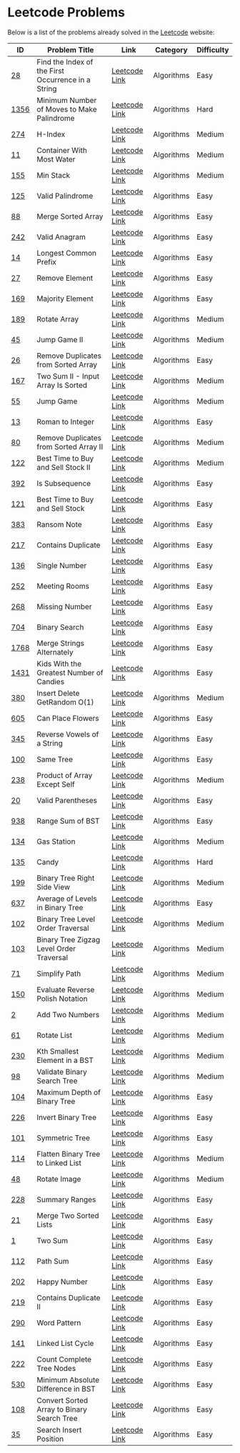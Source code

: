 # Leetcode Problems

Below is a list of the problems already solved in the [Leetcode](https://leetcode.com/problems) website:

| ID                                                           | Problem Title                                      | Link                                                                                              | Category   | Difficulty |
| ------------------------------------------------------------ | -------------------------------------------------- | ------------------------------------------------------------------------------------------------- | ---------- | ---------- |
| [28](28-find-the-index-of-the-first-occurrence-in-a-string/) | Find the Index of the First Occurrence in a String | [Leetcode Link](https://leetcode.com/problems/find-the-index-of-the-first-occurrence-in-a-string) | Algorithms | Easy       |
| [1356](1356-minimum-number-of-moves-to-make-palindrome/)     | Minimum Number of Moves to Make Palindrome         | [Leetcode Link](https://leetcode.com/problems/minimum-number-of-moves-to-make-palindrome)         | Algorithms | Hard       |
| [274](274-h-index/)                                          | H-Index                                            | [Leetcode Link](https://leetcode.com/problems/h-index)                                            | Algorithms | Medium     |
| [11](11-container-with-most-water/)                          | Container With Most Water                          | [Leetcode Link](https://leetcode.com/problems/container-with-most-water)                          | Algorithms | Medium     |
| [155](155-min-stack/)                                        | Min Stack                                          | [Leetcode Link](https://leetcode.com/problems/min-stack)                                          | Algorithms | Medium     |
| [125](125-valid-palindrome/)                                 | Valid Palindrome                                   | [Leetcode Link](https://leetcode.com/problems/valid-palindrome)                                   | Algorithms | Easy       |
| [88](88-merge-sorted-array/)                                 | Merge Sorted Array                                 | [Leetcode Link](https://leetcode.com/problems/merge-sorted-array)                                 | Algorithms | Easy       |
| [242](242-valid-anagram/)                                    | Valid Anagram                                      | [Leetcode Link](https://leetcode.com/problems/valid-anagram)                                      | Algorithms | Easy       |
| [14](14-longest-common-prefix/)                              | Longest Common Prefix                              | [Leetcode Link](https://leetcode.com/problems/longest-common-prefix)                              | Algorithms | Easy       |
| [27](27-remove-element/)                                     | Remove Element                                     | [Leetcode Link](https://leetcode.com/problems/remove-element)                                     | Algorithms | Easy       |
| [169](169-majority-element/)                                 | Majority Element                                   | [Leetcode Link](https://leetcode.com/problems/majority-element)                                   | Algorithms | Easy       |
| [189](189-rotate-array/)                                     | Rotate Array                                       | [Leetcode Link](https://leetcode.com/problems/rotate-array)                                       | Algorithms | Medium     |
| [45](45-jump-game-ii/)                                       | Jump Game II                                       | [Leetcode Link](https://leetcode.com/problems/jump-game-ii)                                       | Algorithms | Medium     |
| [26](26-remove-duplicates-from-sorted-array/)                | Remove Duplicates from Sorted Array                | [Leetcode Link](https://leetcode.com/problems/remove-duplicates-from-sorted-array)                | Algorithms | Easy       |
| [167](167-two-sum-ii-input-array-is-sorted/)                 | Two Sum II - Input Array Is Sorted                 | [Leetcode Link](https://leetcode.com/problems/two-sum-ii-input-array-is-sorted)                   | Algorithms | Medium     |
| [55](55-jump-game/)                                          | Jump Game                                          | [Leetcode Link](https://leetcode.com/problems/jump-game)                                          | Algorithms | Medium     |
| [13](13-roman-to-integer/)                                   | Roman to Integer                                   | [Leetcode Link](https://leetcode.com/problems/roman-to-integer)                                   | Algorithms | Easy       |
| [80](80-remove-duplicates-from-sorted-array-ii/)             | Remove Duplicates from Sorted Array II             | [Leetcode Link](https://leetcode.com/problems/remove-duplicates-from-sorted-array-ii)             | Algorithms | Medium     |
| [122](122-best-time-to-buy-and-sell-stock-ii/)               | Best Time to Buy and Sell Stock II                 | [Leetcode Link](https://leetcode.com/problems/best-time-to-buy-and-sell-stock-ii)                 | Algorithms | Medium     |
| [392](392-is-subsequence/)                                   | Is Subsequence                                     | [Leetcode Link](https://leetcode.com/problems/is-subsequence)                                     | Algorithms | Easy       |
| [121](121-best-time-to-buy-and-sell-stock/)                  | Best Time to Buy and Sell Stock                    | [Leetcode Link](https://leetcode.com/problems/best-time-to-buy-and-sell-stock)                    | Algorithms | Easy       |
| [383](383-ransom-note/)                                      | Ransom Note                                        | [Leetcode Link](https://leetcode.com/problems/ransom-note)                                        | Algorithms | Easy       |
| [217](217-contains-duplicate/)                               | Contains Duplicate                                 | [Leetcode Link](https://leetcode.com/problems/contains-duplicate)                                 | Algorithms | Easy       |
| [136](136-single-number/)                                    | Single Number                                      | [Leetcode Link](https://leetcode.com/problems/single-number)                                      | Algorithms | Easy       |
| [252](252-meeting-rooms/)                                    | Meeting Rooms                                      | [Leetcode Link](https://leetcode.com/problems/meeting-rooms)                                      | Algorithms | Easy       |
| [268](268-missing-number/)                                   | Missing Number                                     | [Leetcode Link](https://leetcode.com/problems/missing-number)                                     | Algorithms | Easy       |
| [704](704-binary-search/)                                    | Binary Search                                      | [Leetcode Link](https://leetcode.com/problems/binary-search)                                      | Algorithms | Easy       |
| [1768](1768-merge-strings-alternately/)                      | Merge Strings Alternately                          | [Leetcode Link](https://leetcode.com/problems/merge-strings-alternately)                          | Algorithms | Easy       |
| [1431](1431-kids-with-the-greatest-number-of-candies/)       | Kids With the Greatest Number of Candies           | [Leetcode Link](https://leetcode.com/problems/kids-with-the-greatest-number-of-candies)           | Algorithms | Easy       |
| [380](380-insert-delete-getrandom-o1/)                       | Insert Delete GetRandom O(1)                       | [Leetcode Link](https://leetcode.com/problems/insert-delete-getrandom-o1)                         | Algorithms | Medium     |
| [605](605-can-place-flowers/)                                | Can Place Flowers                                  | [Leetcode Link](https://leetcode.com/problems/can-place-flowers)                                  | Algorithms | Easy       |
| [345](345-reverse-vowels-of-a-string/)                       | Reverse Vowels of a String                         | [Leetcode Link](https://leetcode.com/problems/reverse-vowels-of-a-string)                         | Algorithms | Easy       |
| [100](100-same-tree/)                                        | Same Tree                                          | [Leetcode Link](https://leetcode.com/problems/same-tree)                                          | Algorithms | Easy       |
| [238](238-product-of-array-except-self/)                     | Product of Array Except Self                       | [Leetcode Link](https://leetcode.com/problems/product-of-array-except-self)                       | Algorithms | Medium     |
| [20](20-valid-parentheses/)                                  | Valid Parentheses                                  | [Leetcode Link](https://leetcode.com/problems/valid-parentheses)                                  | Algorithms | Easy       |
| [938](938-range-sum-of-bst/) | Range Sum of BST | [Leetcode Link](https://leetcode.com/problems/range-sum-of-bst) | Algorithms | Easy |
| [134](134-gas-station/) | Gas Station | [Leetcode Link](https://leetcode.com/problems/gas-station) | Algorithms | Medium |
| [135](135-candy/) | Candy | [Leetcode Link](https://leetcode.com/problems/candy) | Algorithms | Hard |
| [199](199-binary-tree-right-side-view/) | Binary Tree Right Side View | [Leetcode Link](https://leetcode.com/problems/binary-tree-right-side-view) | Algorithms | Medium |
| [637](637-average-of-levels-in-binary-tree/) | Average of Levels in Binary Tree | [Leetcode Link](https://leetcode.com/problems/average-of-levels-in-binary-tree) | Algorithms | Easy |
| [102](102-binary-tree-level-order-traversal/) | Binary Tree Level Order Traversal | [Leetcode Link](https://leetcode.com/problems/binary-tree-level-order-traversal) | Algorithms | Medium |
| [103](103-binary-tree-zigzag-level-order-traversal/) | Binary Tree Zigzag Level Order Traversal | [Leetcode Link](https://leetcode.com/problems/binary-tree-zigzag-level-order-traversal) | Algorithms | Medium |
| [71](71-simplify-path/) | Simplify Path | [Leetcode Link](https://leetcode.com/problems/simplify-path) | Algorithms | Medium |
| [150](150-evaluate-reverse-polish-notation/) | Evaluate Reverse Polish Notation | [Leetcode Link](https://leetcode.com/problems/evaluate-reverse-polish-notation) | Algorithms | Medium |
| [2](2-add-two-numbers/) | Add Two Numbers | [Leetcode Link](https://leetcode.com/problems/add-two-numbers) | Algorithms | Medium |
| [61](61-rotate-list/) | Rotate List | [Leetcode Link](https://leetcode.com/problems/rotate-list) | Algorithms | Medium |
| [230](230-kth-smallest-element-in-a-bst/) | Kth Smallest Element in a BST | [Leetcode Link](https://leetcode.com/problems/kth-smallest-element-in-a-bst) | Algorithms | Medium |
| [98](98-validate-binary-search-tree/) | Validate Binary Search Tree | [Leetcode Link](https://leetcode.com/problems/validate-binary-search-tree) | Algorithms | Medium |
| [104](104-maximum-depth-of-binary-tree/) | Maximum Depth of Binary Tree | [Leetcode Link](https://leetcode.com/problems/maximum-depth-of-binary-tree) | Algorithms | Easy |
| [226](226-invert-binary-tree/) | Invert Binary Tree | [Leetcode Link](https://leetcode.com/problems/invert-binary-tree) | Algorithms | Easy |
| [101](101-symmetric-tree/) | Symmetric Tree | [Leetcode Link](https://leetcode.com/problems/symmetric-tree) | Algorithms | Easy |
| [114](114-flatten-binary-tree-to-linked-list/) | Flatten Binary Tree to Linked List | [Leetcode Link](https://leetcode.com/problems/flatten-binary-tree-to-linked-list) | Algorithms | Medium |
| [48](48-rotate-image/) | Rotate Image | [Leetcode Link](https://leetcode.com/problems/rotate-image) | Algorithms | Medium |
| [228](228-summary-ranges/) | Summary Ranges | [Leetcode Link](https://leetcode.com/problems/summary-ranges) | Algorithms | Easy |
| [21](21-merge-two-sorted-lists/) | Merge Two Sorted Lists | [Leetcode Link](https://leetcode.com/problems/merge-two-sorted-lists) | Algorithms | Easy |
| [1](1-two-sum/) | Two Sum | [Leetcode Link](https://leetcode.com/problems/two-sum) | Algorithms | Easy |
| [112](112-path-sum/) | Path Sum | [Leetcode Link](https://leetcode.com/problems/path-sum) | Algorithms | Easy |
| [202](202-happy-number/) | Happy Number | [Leetcode Link](https://leetcode.com/problems/happy-number) | Algorithms | Easy |
| [219](219-contains-duplicate-ii/) | Contains Duplicate II | [Leetcode Link](https://leetcode.com/problems/contains-duplicate-ii) | Algorithms | Easy |
| [290](290-word-pattern/) | Word Pattern | [Leetcode Link](https://leetcode.com/problems/word-pattern) | Algorithms | Easy |
| [141](141-linked-list-cycle/) | Linked List Cycle | [Leetcode Link](https://leetcode.com/problems/linked-list-cycle) | Algorithms | Easy |
| [222](222-count-complete-tree-nodes/) | Count Complete Tree Nodes | [Leetcode Link](https://leetcode.com/problems/count-complete-tree-nodes) | Algorithms | Easy |
| [530](530-minimum-absolute-difference-in-bst/) | Minimum Absolute Difference in BST | [Leetcode Link](https://leetcode.com/problems/minimum-absolute-difference-in-bst) | Algorithms | Easy |
| [108](108-convert-sorted-array-to-binary-search-tree/) | Convert Sorted Array to Binary Search Tree | [Leetcode Link](https://leetcode.com/problems/convert-sorted-array-to-binary-search-tree) | Algorithms | Easy |
| [35](35-search-insert-position/) | Search Insert Position | [Leetcode Link](https://leetcode.com/problems/search-insert-position) | Algorithms | Easy |
